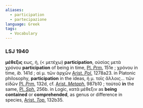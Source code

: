```yaml
---
aliases:
  - participation
  - partecipazione
language: Greek
tags:
  - Vocabulary
---
```

### LSJ 1940

**μέθεξις** εως, ἡ, (< μετέχω) **participation**, οὐσίας μετὰ χρόνου **participation** of being in time, [Pl. _Prm._](https://outils.biblissima.fr/ajax/eulexis/data/Liste_Auteurs_LSJ/index.htm#Pl._Prm.) 151e ; χρόνου in time, _ib._ 141d ; αἱ μ. τῶν ἀρχῶν [Arist. _Pol._](https://outils.biblissima.fr/ajax/eulexis/data/Liste_Auteurs_LSJ/index.htm#Arist._Pol.) 1278a23. in Platonic philosophy, **participation** in the ideas, ἡ μ. τοῖς ἄλλοις… τῶν εἰδῶν [Pl. _Prm._](https://outils.biblissima.fr/ajax/eulexis/data/Liste_Auteurs_LSJ/index.htm#Pl._Prm.) 132d, cf. [Arist. _Metaph._](https://outils.biblissima.fr/ajax/eulexis/data/Liste_Auteurs_LSJ/index.htm#Arist._Metaph.) 987b10 ; ταὐτοῦ **in** the same, [Pl. _Sph._](https://outils.biblissima.fr/ajax/eulexis/data/Liste_Auteurs_LSJ/index.htm#Pl._Sph.) 256b. in Logic, κατὰ μέθεξιν as **being contained** or **comprehended**, as genus or difference in species, [Arist. _Top._](https://outils.biblissima.fr/ajax/eulexis/data/Liste_Auteurs_LSJ/index.htm#Arist._Top.) 132b35.